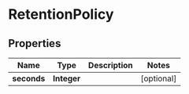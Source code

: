 

# RetentionPolicy

## Properties

Name | Type | Description | Notes
------------ | ------------- | ------------- | -------------
**seconds** | **Integer** |  |  [optional]



